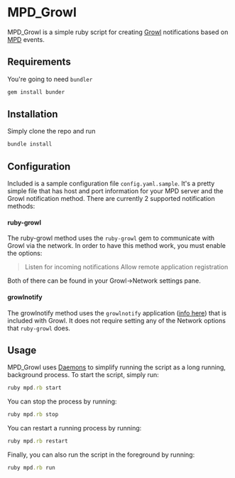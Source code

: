 # MPD_Growl

MPD_Growl is a simple ruby script for creating [Growl](http://growl.info/) notifications based on [MPD](http://sourceforge.net/projects/musicpd/) events.

## Requirements
You're going to need ```bundler```
```ruby
gem install bunder
```
## Installation
Simply clone the repo and run
```ruby
bundle install
```

## Configuration
Included is a sample configuration file ```config.yaml.sample```. It's a pretty simple file that has host and port information for your MPD server and the Growl notification method. There are currently 2 supported notification methods:

#### ruby-growl
The ruby-growl method uses the ```ruby-growl``` gem to communicate with Growl via the network. In order to have this method work, you must enable the options:
>Listen for incoming notifications
>Allow remote application registration

Both of there can be found in your Growl->Network settings pane.


#### growlnotify
The growlnotify method uses the ```growlnotify``` application ([info here](http://growl.info/extras.php)) that is included with Growl. It does not require setting any of the Network options that ```ruby-growl``` does.

## Usage
MPD_Growl uses [Daemons](http://daemons.rubyforge.org/) to simplify running the script as a long running, background process. To start the script, simply run:
```ruby
ruby mpd.rb start
```

You can stop the process by running:
```ruby
ruby mpd.rb stop
```

You can restart a running process by running:
```ruby
ruby mpd.rb restart
```

Finally, you can also run the script in the foreground by running:
```ruby
ruby mpd.rb run
```
